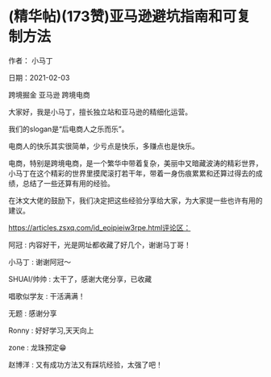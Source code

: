
# (精华帖)(173赞)亚马逊避坑指南和可复制方法

作者：  小马丁

日期：2021-02-03

跨境掘金  亚马逊  跨境电商

大家好，我是小马丁，擅长独立站和亚马逊的精细化运营。

我们的slogan是“后电商人之乐而乐”。

电商人的快乐其实很简单，少亏点是快乐，多赚点也是快乐。

电商，特别是跨境电商，是一个繁华中带着复杂，美丽中又暗藏波涛的精彩世界，小马丁在这个精彩的世界里摸爬滚打若干年，带着一身伤痕累累和还算过得去的成绩，总结了一些还算有用的经验。

在沐文大佬的鼓励下，我们决定把这些经验分享给大家，为大家提一些也许有用的建议。

https://articles.zsxq.com/id_eoipieiw3rpe.html评论区：

阿冠 : 内容好干，光是网址都收藏了好几个，谢谢马丁哥！

小马丁 : 谢谢阿冠～

SHUAI/帅帅 : 太干了，感谢大佬分享，已收藏

唱歌似学友 : 干活满满！

 

 

无题 : 感谢分享

Ronny : 好好学习,天天向上

zone : 龙珠预定😁

赵博洋 : 又有成功方法又有踩坑经验，太强了吧！
